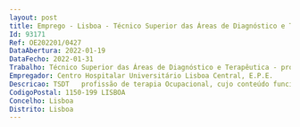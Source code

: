 ```yaml
--- 
layout: post
title: Emprego - Lisboa - Técnico Superior das Áreas de Diagnóstico e Terapêutica - profissão de Terapia Ocupacional
Id: 93171
Ref: OE202201/0427
DataAbertura: 2022-01-19
DataFecho: 2022-01-31
Trabalho: Técnico Superior das Áreas de Diagnóstico e Terapêutica - profissão de Terapia Ocupacional
Empregador: Centro Hospitalar Universitário Lisboa Central, E.P.E.
Descricao: TSDT   profissão de terapia Ocupacional, cujo conteúdo funcional é o previsto no art.º 8.º do DL 110 2017, de 31 08, com apetência   competências profissionais na área de intervenção de Medicina Física e de Reabilitação Pediátrica
CodigoPostal: 1150-199 LISBOA
Concelho: Lisboa
Distrito: Lisboa
--- 
```

